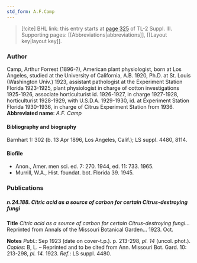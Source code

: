 ```yaml
---
std_form: A.F.Camp
---
```


> [!cite] BHL link: this entry starts at [page 325](https://www.biodiversitylibrary.org/page/33266632) of TL-2 Suppl. III.
> Supporting pages: [[Abbreviations|abbreviations]], [[Layout key|layout key]].

### Author

Camp, Arthur Forrest (1896-?), American plant physiologist, born at Los Angeles, studied at the University of California, A.B. 1920, Ph.D. at St. Louis (Washington Univ.) 1923, assistant pathologist at the Experiment Station Florida 1923-1925, plant physiologist in charge of cotton investigations 1925-1926, associate horticulturist id. 1926-1927, in charge 1927-1928, horticulturist 1928-1929, with U.S.D.A. 1929-1930, id. at Experiment Station Florida 1930-1936, in charge of Citrus Experiment Station from 1936. 
**Abbreviated name**: *A.F. Camp*

#### Bibliography and biography

Barnhart 1: 302 (b. 13 Apr 1896, Los Angeles, Calif.); LS suppl. 4480, 8114.

#### Biofile

- Anon., Amer. men sci. ed. 7: 270. 1944, ed. 11: 733. 1965.
- Murrill, W.A., Hist. foundat. bot. Florida 39. 1945.

### Publications

##### n.24.188. Citric acid as a source of carbon for certain Citrus-destroying fungi

**Title**
*Citric acid as a source of carbon for certain Citrus-destroying fungi*... Reprinted from Annals of the Missouri Botanical Garden... 1923. Oct.

**Notes**
*Publ*.: Sep 1923 (date on cover-t.p.). p. 213-298, *pl. 14* (uncol. phot.). *Copies*: B, L. – Reprinted and to be cited from Ann. Missouri Bot. Gard. 10: 213-298, *pl. 14.* 1923.
*Ref*.: LS suppl. 4480.

